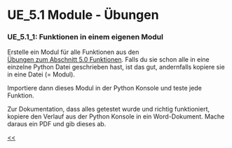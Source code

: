 # UE_5.1 Module - Übungen

### UE_5.1_1: Funktionen in einem eigenen Modul

Erstelle ein Modul für alle Funktionen aus den  
[Übungen zum Abschnitt 5.0 Funktionen](../uebungen/UE_5.0_Funktionen.md).
Falls du sie schon alle in eine einzelne Python Datei geschrieben hast,
ist das gut, andernfalls kopiere sie in eine Datei (= Modul).

Importiere dann dieses Modul in der Python Konsole und teste jede Funktion.

Zur Dokumentation, dass alles getestet wurde und 
richtig funktioniert, kopiere den Verlauf aus
der Python Konsole in ein Word-Dokument. Mache daraus ein PDF und gib dieses ab.

[<<](../skriptum/5.1_Module.md)